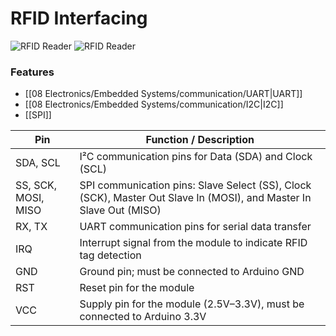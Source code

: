 
# RFID Interfacing

![RFID Reader](RFID%20Reader.png)
![RFID Reader](RFID%20Reader-1.png)
### Features
- [[08 Electronics/Embedded Systems/communication/UART|UART]]
- [[08 Electronics/Embedded Systems/communication/I2C|I2C]]
- [[SPI]]

| Pin                 | Function / Description                                                                                             |
| ------------------- | ------------------------------------------------------------------------------------------------------------------ |
| SDA, SCL            | I²C communication pins for Data (SDA) and Clock (SCL)                                                              |
| SS, SCK, MOSI, MISO | SPI communication pins: Slave Select (SS), Clock (SCK), Master Out Slave In (MOSI), and Master In Slave Out (MISO) |
| RX, TX              | UART communication pins for serial data transfer                                                                   |
| IRQ                 | Interrupt signal from the module to indicate RFID tag detection                                                    |
| GND                 | Ground pin; must be connected to Arduino GND                                                                       |
| RST                 | Reset pin for the module                                                                                           |
| VCC                 | Supply pin for the module (2.5V–3.3V), must be connected to Arduino 3.3V                                           |



